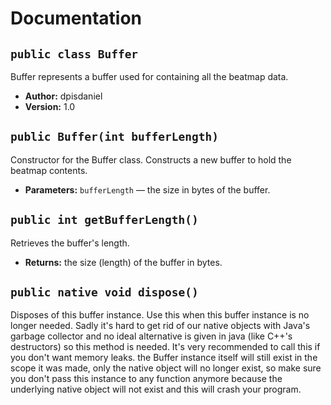 # Documentation

## `public class Buffer`

Buffer represents a buffer used for containing all the beatmap data.

 * **Author:** dpisdaniel
 * **Version:** 1.0

## `public Buffer(int bufferLength)`

Constructor for the Buffer class. Constructs a new buffer to hold the beatmap contents.

 * **Parameters:** `bufferLength` — the size in bytes of the buffer.

## `public int getBufferLength()`

Retrieves the buffer's length.

 * **Returns:** the size (length) of the buffer in bytes.

## `public native void dispose()`

Disposes of this buffer instance. Use this when this buffer instance is no longer needed. Sadly it's hard to get rid of our native objects with Java's garbage collector and no ideal alternative is given in java (like C++'s destructors) so this method is needed. It's very recommended to call this if you don't want memory leaks. the Buffer instance itself will still exist in the scope it was made, only the native object will no longer exist, so make sure you don't pass this instance to any function anymore because the underlying native object will not exist and this will crash your program.